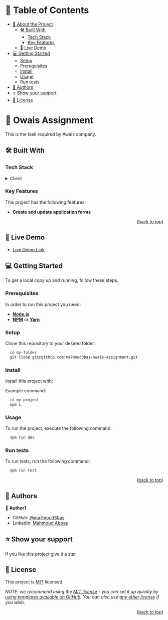 <a name="readme-top"></a>
<!-- TABLE OF CONTENTS -->

# 📗 Table of Contents

- [📖 About the Project](#about-project)
  - [🛠 Built With](#built-with)
    - [Tech Stack](#tech-stack)
    - [Key Features](#key-features)
  - [🚀 Live Demo](#live-demo)
- [💻 Getting Started](#getting-started)
  - [Setup](#setup)
  - [Prerequisites](#prerequisites)
  - [Install](#install)
  - [Usage](#usage)
  - [Run tests](#run-tests)
- [👥 Authors](#authors)
- [⭐️ Show your support](#support)
- [📝 License](#license)

<!-- PROJECT DESCRIPTION -->

# 📖 Owais Assignment <a name="about-project"></a>

This is the task required by Awais company.

## 🛠 Built With <a name="built-with"></a>

### Tech Stack <a name="tech-stack"></a>

<details>
  <summary>Client</summary>
  <ul>
    <li>TypeScript</li>
    <li>CSS</li>
    <li>Next.js</li>
    <li>Tailwindcss</li>
    <li>Jest</li>
  </ul>
</details>

<!-- Features -->

### Key Features <a name="key-features"></a>

This project has the following features:
- **Create and update application forms**
<p align="right">(<a href="#readme-top">back to top</a>)</p>

<!-- LIVE DEMO -->

## 🚀 Live Demo <a name="live-demo"></a>


- [Live Demo Link](https://owais-assignment-jekxl0pg3-mahmoud717.vercel.app/)

<!-- GETTING STARTED -->

## 💻 Getting Started <a name="getting-started"></a>

To get a local copy up and running, follow these steps.

### Prerequisites

In order to run this project you need:

- **[Node.js](https://nodejs.org/en/)**
- **[NPM](https://www.npmjs.com/)** or **[Yarn](https://yarnpkg.com/)**

### Setup

Clone this repository to your desired folder:

```sh
  cd my-folder
  git clone git@github.com:ma7moud3bas/owais-assignment.git
```

### Install

Install this project with:


Example command:

```sh
  cd my-project
  npm i
```

### Usage

To run the project, execute the following command:


```sh
  npm run dev
```

### Run tests

To run tests, run the following command:

```sh
  npm run test
```


<p align="right">(<a href="#readme-top">back to top</a>)</p>

<!-- AUTHORS -->

## 👥 Authors <a name="authors"></a>

👤 **Author1**

- GitHub: [@ma7moud3bas](https://github.com/ma7moud3bas)
- LinkedIn: [Mahmoud Abbas](https://linkedin.com/in/mahmoud-m-abbas)

<!-- FUTURE FEATURES -->

## ⭐️ Show your support <a name="support"></a>

If you like this project give it a star

<!-- LICENSE -->

## 📝 License <a name="license"></a>

This project is [MIT](./LICENSE) licensed.

_NOTE: we recommend using the [MIT license](https://choosealicense.com/licenses/mit/) - you can set it up quickly by [using templates available on GitHub](https://docs.github.com/en/communities/setting-up-your-project-for-healthy-contributions/adding-a-license-to-a-repository). You can also use [any other license](https://choosealicense.com/licenses/) if you wish._

<p align="right">(<a href="#readme-top">back to top</a>)</p>
